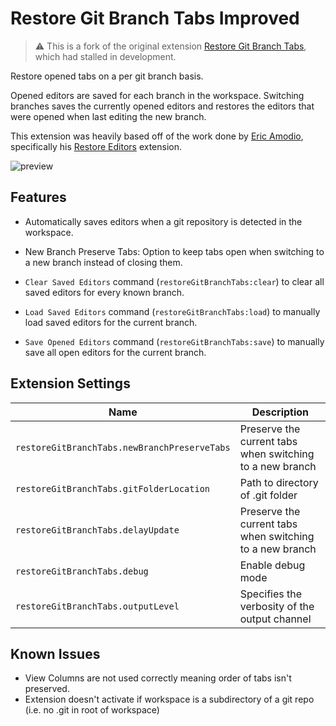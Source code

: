 # Restore Git Branch Tabs Improved

> ⚠️ This is a fork of the original extension [Restore Git Branch Tabs](https://marketplace.visualstudio.com/items?itemName=gkotas.restore-git-branch-tabs), which had stalled in development.

Restore opened tabs on a per git branch basis.

Opened editors are saved for each branch in the workspace. Switching branches saves the currently opened editors and restores the editors that were opened when last editing the new branch.

This extension was heavily based off of the work done by [Eric Amodio](https://github.com/eamodio), specifically his [Restore Editors](https://github.com/eamodio/vscode-restore-editors/blob/master/README.md) extension.

![preview](images/preview.gif)

## Features

- Automatically saves editors when a git repository is detected in the workspace.

- New Branch Preserve Tabs: Option to keep tabs open when switching to a new branch instead of closing them.

- `Clear Saved Editors` command (`restoreGitBranchTabs:clear`) to clear all saved editors for every known branch.

- `Load Saved Editors` command (`restoreGitBranchTabs:load`) to manually load saved editors for the current branch.

- `Save Opened Editors` command (`restoreGitBranchTabs:save`) to manually save all open editors for the current branch.

## Extension Settings

| Name | Description
| ---- | -----------
|`restoreGitBranchTabs.newBranchPreserveTabs` | Preserve the current tabs when switching to a new branch
|`restoreGitBranchTabs.gitFolderLocation` | Path to directory of .git folder
|`restoreGitBranchTabs.delayUpdate` | Preserve the current tabs when switching to a new branch
|`restoreGitBranchTabs.debug` | Enable debug mode
|`restoreGitBranchTabs.outputLevel` | Specifies the verbosity of the output channel

## Known Issues

- View Columns are not used correctly meaning order of tabs isn't preserved.
- Extension doesn't activate if workspace is a subdirectory of a git repo (i.e. no .git in root of workspace)
